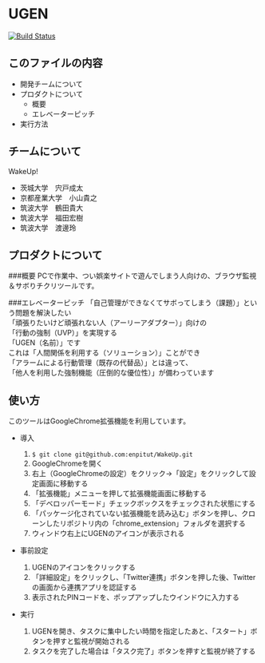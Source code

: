 UGEN
=====================

[![Build Status](https://travis-ci.org/enpitut/WakeUp.svg)](https://travis-ci.org/enpitut/WakeUp)

このファイルの内容
---------------------
  * 開発チームについて
  * プロダクトについて
    * 概要
    * エレベーターピッチ
  * 実行方法

チームについて
---------------------
WakeUp!
  * 茨城大学　宍戸成太
  * 京都産業大学　小山貴之
  * 筑波大学　鶴田貴大
  * 筑波大学　福田宏樹
  * 筑波大学　渡邊玲

プロダクトについて
---------------------

###概要
PCで作業中、つい娯楽サイトで遊んでしまう人向けの、ブラウザ監視＆サボりチクリツールです。

###エレベーターピッチ
「自己管理ができなくてサボってしまう（課題）」という問題を解決したい  
「頑張りたいけど頑張れない人（アーリーアダプター）」向けの  
「行動の強制（UVP）」を実現する  
「UGEN（名前）」です  
これは「人間関係を利用する（ソリューション）」ことができ  
「アラームによる行動管理（既存の代替品）」とは違って、  
「他人を利用した強制機能（圧倒的な優位性）」が備わっています  

使い方
---------------------
このツールはGoogleChrome拡張機能を利用しています。
  * 導入
      1. `$ git clone git@github.com:enpitut/WakeUp.git`
      1. GoogleChromeを開く
      1. 右上（GoogleChromeの設定）をクリック→「設定」をクリックして設定画面に移動する
      1. 「拡張機能」メニューを押して拡張機能画面に移動する
      1. 「デベロッパーモード」チェックボックスをチェックされた状態にする
      1. 「パッケージ化されていない拡張機能を読み込む」ボタンを押し、クローンしたリポジトリ内の「chrome_extension」フォルダを選択する
      1. ウィンドウ右上にUGENのアイコンが表示される
  
  * 事前設定
      1. UGENのアイコンをクリックする
      1. 「詳細設定」をクリックし、「Twitter連携」ボタンを押した後、Twitterの画面から連携アプリを認証する
      1. 表示されたPINコードを、ポップアップしたウインドウに入力する
  
  * 実行
      1. UGENを開き、タスクに集中したい時間を指定したあと、「スタート」ボタンを押すと監視が開始される
      1. タスクを完了した場合は「タスク完了」ボタンを押すと監視が終了する

